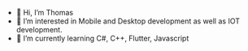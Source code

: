 - 👋 Hi, I’m Thomas
- 👀 I’m interested in Mobile and Desktop development as well as IOT development.
- 🌱 I’m currently learning C#, C++, Flutter, Javascript

<!---
vicelikedust/vicelikedust is a ✨ special ✨ repository because its `README.md` (this file) appears on your GitHub profile.
You can click the Preview link to take a look at your changes.
--->
